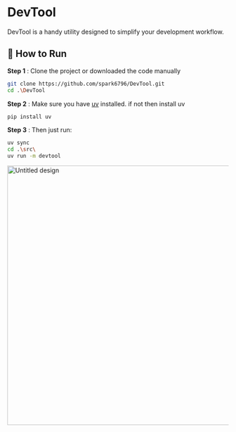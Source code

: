 # DevTool

DevTool is a handy utility designed to simplify your development workflow.

## 🚀 How to Run

**Step 1** : Clone the project or downloaded the code manually
```bash
git clone https://github.com/spark6796/DevTool.git
cd .\DevTool
```

**Step 2** : Make sure you have [uv](https://github.com/astral-sh/uv) installed.
if not then install uv
```bash
pip install uv
```

**Step 3** : Then just run:

```bash
uv sync
cd .\src\
uv run -m devtool
```

<img width="1108" height="590" alt="Untitled design" src="https://github.com/user-attachments/assets/13cfad6e-f078-4810-9ccf-5a7faa97bc97" />

